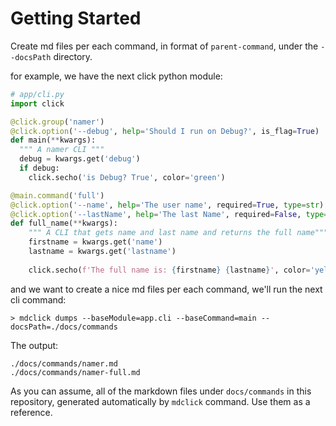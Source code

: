 
# Getting Started

Create md files per each command, in format of `parent-command`, under the `--docsPath` directory.

for example, we have the next click python module:

```python
# app/cli.py
import click

@click.group('namer')
@click.option('--debug', help='Should I run on Debug?', is_flag=True)
def main(**kwargs):
  """ A namer CLI """
  debug = kwargs.get('debug')
  if debug:
    click.secho('is Debug? True', color='green')

@main.command('full')
@click.option('--name', help='The user name', required=True, type=str)
@click.option('--lastName', help='The last Name', required=False, type=str)
def full_name(**kwargs):
    """ A CLI that gets name and last name and returns the full name"""
    firstname = kwargs.get('name')
    lastname = kwargs.get('lastname')
    
    click.secho(f'The full name is: {firstname} {lastname}', color='yellow')
```

and we want to create a nice md files per each command, we'll run the next cli command:

```shell
> mdclick dumps --baseModule=app.cli --baseCommand=main --docsPath=./docs/commands
```

The output:

```shell
./docs/commands/namer.md
./docs/commands/namer-full.md
```

As you can assume, all of the markdown files under `docs/commands` in this repository, generated automatically by `mdclick` command.
Use them as a reference.


